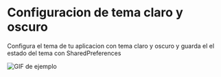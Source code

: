 # Configuracion de tema claro y oscuro
Configura el tema de tu aplicacion con tema claro y oscuro y guarda el el estado del tema con SharedPreferences 

![GIF de ejemplo](/gif/XRecorder_13072023_223455.gif)
